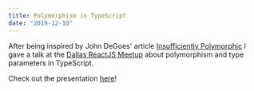 ```yaml
---
title: Polymorphism in TypeScript
date: "2019-12-10"
---
```


After being inspired by John DeGoes' article [Insufficiently Polymorphic](http://degoes.net/articles/insufficiently-polymorphic) I gave a talk at the [Dallas ReactJS Meetup](https://www.meetup.com/ReactJSDallas/events/qpxxkryzqbnb/) about polymorphism and type parameters in TypeScript.

Check out the presentation [here](https://sliptype.com/polymorphism-in-typescript)!
